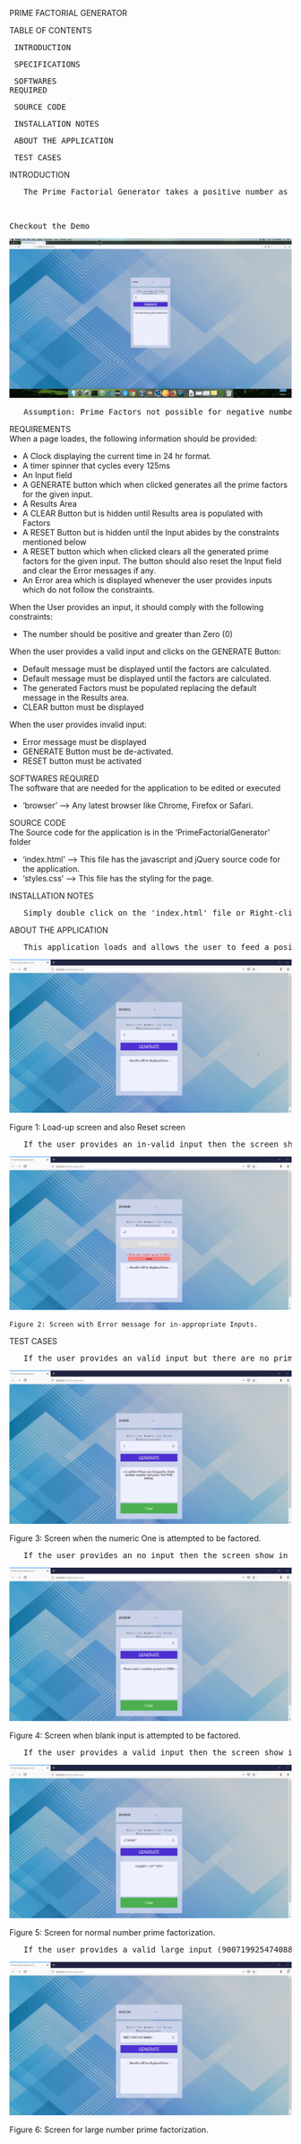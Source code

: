 PRIME FACTORIAL GENERATOR

TABLE OF CONTENTS\
	<pre> INTRODUCTION	</pre>
	<pre> SPECIFICATIONS	</pre>
	<pre> SOFTWARES REQUIRED	</pre>
	<pre> SOURCE CODE	</pre>
	<pre> INSTALLATION NOTES	</pre>
	<pre> ABOUT THE APPLICATION	</pre>
	<pre> TEST CASES	</pre>


INTRODUCTION
<pre>	The Prime Factorial Generator takes a positive number as input and generates its Prime Factors. </pre><br>
<pre>Checkout the Demo</pre>
![](readme_images/PrimeFactorialGeneratorDemo.gif)
<br>

<pre>	Assumption: Prime Factors not possible for negative numbers. Refer to answer one of https://primes.utm.edu/notes/faq/negative_primes.html </pre>

REQUIREMENTS\
	When a page loades, the following information should be provided:
		<ul>
			<li> A Clock displaying the current time in 24 hr format.</li>
			<li> A timer spinner that cycles every 125ms</li>
			<li> An Input field</li>
			<li> A GENERATE button which when clicked generates all the prime factors for the given input.</li>
			<li> A Results Area</li>
			<li> A CLEAR Button but is hidden until Results area is populated with Factors</li>
			<li> A RESET Button but is hidden until the Input abides by the constraints mentioned below</li>
			<li> A RESET button which when clicked clears all the generated prime factors for the given input. The button should also reset the Input field and clear the Error messages if any.</li>
			<li> An Error area which is displayed whenever the user provides inputs which do not follow the constraints.</li>
		</ul>
		
When the User provides an input, it should comply with the following constraints:
		<ul>
			<li> The number should be positive and greater than Zero (0)</li>
		</ul>
	
When the user provides a valid input and clicks on the GENERATE Button:
		<ul>
			<li> Default message must be displayed until the factors are calculated.</li>
			<li> Default message must be displayed until the factors are calculated.</li>
			<li> The generated Factors must be populated replacing the default message in the Results area.</li>
			<li> CLEAR button must be displayed</li>
		</ul>
		
When the user provides invalid input:
		<ul>
			<li> Error message must be displayed</li>
			<li> GENERATE Button must be de-activated.</li>
			<li> RESET button must be activated</li>
		</ul>
		
SOFTWARES REQUIRED\
The software that are needed for the application to be edited or executed
	<ul>
	<li> ‘browser’ --> Any latest browser like Chrome, Firefox or Safari.</li>
	</ul>

SOURCE CODE\
The Source code for the application is in the ‘PrimeFactorialGenerator’ folder
	<ul>
	<li> ‘index.html’ --> This file has the javascript and jQuery source code for the application.</li>
	<li>‘styles.css’ --> This file has the styling for the page.</li>
	</ul>

INSTALLATION NOTES
<pre>	Simply double click on the 'index.html' file or Right-click on the 'index.html' file and open it in any browser of your choice.</pre>

ABOUT THE APPLICATION
<pre>	This application loads and allows the user to feed a positive number as Input and generate its Prime Factors. The application begins at the page displayed in screen shown in Figure 1.</pre> 

![](readme_images/fig1.png)	

Figure 1: Load-up screen and also Reset screen
	
<pre>	If the user provides an in-valid input then the screen show in Figure 2 is displayed.</pre>
	
![](readme_images/fig2.png)

	Figure 2: Screen with Error message for in-appropriate Inputs.
	
TEST CASES
<pre>	If the user provides an valid input but there are no prime factors for it then the screen show in Figure 3 is displayed.</pre>
	
![](readme_images/fig3.png)

Figure 3: Screen when the numeric One is attempted to be factored.

<pre>	If the user provides an no input then the screen show in Figure 4 is displayed. </pre>
	
![](readme_images/fig4.png)

Figure 4: Screen when blank input is attempted to be factored.

<pre>	If the user provides a valid input then the screen show in Figure 5 is displayed.</pre>
	
![](readme_images/fig5.png)

Figure 5: Screen for normal number prime factorization.

<pre>	If the user provides a valid large input (9007199254740881) then the screen show in Figure 6 is displayed.</pre>
	
![](readme_images/fig6.png)

Figure 6: Screen for large number prime factorization.



